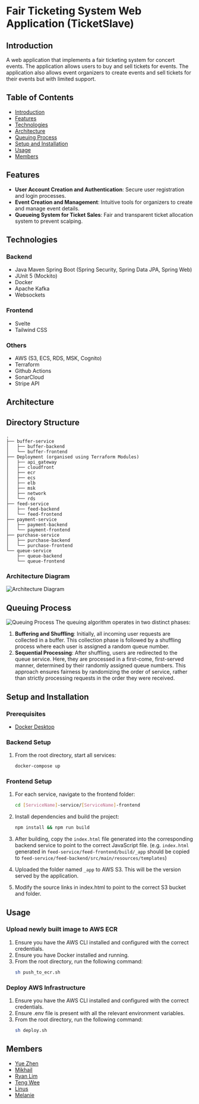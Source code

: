 # Fair Ticketing System Web Application (TicketSlave)

## Introduction
A web application that implements a fair ticketing system for concert events. The application allows users to buy and sell tickets for events. The application also allows event organizers to create events and sell tickets for their events but with limited support.

## Table of Contents
- [Introduction](#introduction)
- [Features](#features)
- [Technologies](#technologies)
- [Architecture](#architecture)
- [Queuing Process](#queuing-process)
- [Setup and Installation](#setup-and-installation)
- [Usage](#usage)
- [Members](#contact)

## Features
- **User Account Creation and Authentication**: Secure user registration and login processes.
- **Event Creation and Management**: Intuitive tools for organizers to create and manage event details.
- **Queueing System for Ticket Sales**: Fair and transparent ticket allocation system to prevent scalping.

## Technologies
### Backend
- Java Maven Spring Boot (Spring Security, Spring Data JPA, Spring Web)
- JUnit 5 (Mockito)
- Docker
- Apache Kafka
- Websockets

### Frontend
- Svelte
- Tailwind CSS

### Others
- AWS (S3, ECS, RDS, MSK, Cognito)
- Terraform
- Github Actions
- SonarCloud
- Stripe API

## Architecture
## Directory Structure

```plaintext
.
├── buffer-service
│   ├── buffer-backend
│   └── buffer-frontend
├── Deployment (organised using Terraform Modules)
│   ├── api_gateway
│   ├── cloudfront
│   ├── ecr
│   ├── ecs
│   ├── elb
│   ├── msk
│   ├── network
│   └── rds
├── feed-service
│   ├── feed-backend
│   └── feed-frontend
├── payment-service
│   ├── payment-backend
│   └── payment-frontend
├── purchase-service
│   ├── purchase-backend
│   └── purchase-frontend
└── queue-service
    ├── queue-backend
    └── queue-frontend
```

### Architecture Diagram
![Architecture Diagram](https://github.com/Discount-Ticket-Slay/ticketslave/assets/74541329/70612180-1083-476d-aee4-bfab7a48e9ff)

## Queuing Process
![Queuing Process](https://github.com/Discount-Ticket-Slay/ticketslave/assets/74541329/1200728c-c950-4877-89ce-ece347295a67)
The queuing algorithm operates in two distinct phases:
1. **Buffering and Shuffling**: Initially, all incoming user requests are collected in a buffer. This collection phase is followed by a shuffling process where each user is assigned a random queue number.
2. **Sequential Processing**: After shuffling, users are redirected to the queue service. Here, they are processed in a first-come, first-served manner, determined by their randomly assigned queue numbers. This approach ensures fairness by randomizing the order of service, rather than strictly processing requests in the order they were received.

## Setup and Installation
### Prerequisites
- [Docker Desktop](https://www.docker.com/products/docker-desktop/)

### Backend Setup
1. From the root directory, start all services:
    ```bash
    docker-compose up
    ```
    
### Frontend Setup
1. For each service, navigate to the frontend folder:
    ```bash
    cd [ServiceName]-service/[ServiceName]-frontend
    ```

2. Install dependencies and build the project:
    ```bash
    npm install && npm run build
    ```

3. After building, copy the `index.html` file generated into the corresponding backend service to point to the correct JavaScript file. (e.g. `index.html` generated in `feed-service/feed-frontend/build/_app` should be copied to `feed-service/feed-backend/src/main/resources/templates`)

4. Uploaded the folder named `_app` to AWS S3. This will be the version served by the application.

5. Modify the source links in index.html to point to the correct S3 bucket and folder.

## Usage
### Upload newly built image to AWS ECR
1. Ensure you have the AWS CLI installed and configured with the correct credentials.
2. Ensure you have Docker installed and running.
3. From the root directory, run the following command:
     ```bash
    sh push_to_ecr.sh
    ```
### Deploy AWS Infrastructure
1. Ensure you have the AWS CLI installed and configured with the correct credentials.
2. Ensure .env file is present with all the relevant environment variables.
3. From the root directory, run the following command:
     ```bash
    sh deploy.sh
    ```

## Members
- [Yue Zhen](https://github.com/smithquaz)
- [Mikhail](https://github.com/mikmik01)
- [Ryan Lim](https://github.com/Ryanljk)
- [Teng Wee](https://github.com/tengwee12)
- [Linus](https://github.com/Innumii)
- [Melanie](https://github.com/melly19)
